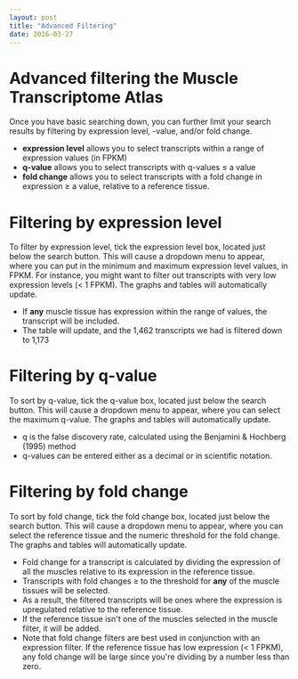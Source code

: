 ```yaml
---
layout: post
title: "Advanced Filtering"
date: 2016-03-27
---
```


# Advanced filtering the Muscle Transcriptome Atlas

Once you have basic searching down, you can further limit your search results by filtering by expression level, -value, and/or fold change.

* **expression level** allows you to select transcripts within a range of expression values (in FPKM)
* **q-value** allows you to select transcripts with q-values ≤ a value
* **fold change** allows you to select transcripts with a fold change in expression ≥ a value, relative to a reference tissue.

Filtering by expression level
=============================
To filter by expression level, tick the expression level box, located just below the search button. This will cause a dropdown menu to appear, where you can put in the minimum and maximum expression level values, in FPKM. For instance, you might want to filter out transcripts with very low expression levels (< 1 FPKM). The graphs and tables will automatically update.

* If **any** muscle tissue has expression within the range of values, the transcript will be included.
* The table will update, and the 1,462 transcripts we had is filtered down to 1,173


Filtering by q-value
====================
To sort by q-value, tick the q-value box, located just below the search button. This will cause a dropdown menu to appear, where you can select the maximum q-value. The graphs and tables will automatically update.

* q is the false discovery rate, calculated using the Benjamini & Hochberg (1995) method
* q-values can be entered either as a decimal or in scientific notation.




Filtering by fold change
========================
To sort by fold change, tick the fold change box, located just below the search button. This will cause a dropdown menu to appear, where you can select the reference tissue and the numeric threshold for the fold change. The graphs and tables will automatically update.

* Fold change for a transcript is calculated by dividing the expression of all the muscles relative to its expression in the reference tissue.
* Transcripts with fold changes ≥ to the threshold for **any** of the muscle tissues will be selected.
* As a result, the filtered transcripts will be ones where the expression is upregulated relative to the reference tissue.
* If the reference tissue isn't one of the muscles selected in the muscle filter, it will be added.
* Note that fold change filters are best used in conjunction with an expression filter. If the reference tissue has low expression (< 1 FPKM), any fold change will be large since you're dividing by a number less than zero.
